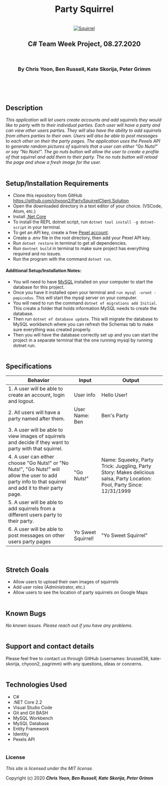 <header align="center">
  <h1> Party Squirrel</h1><br>
  <a href="https://github.com/chyoon2/PartySquirrelClient.Solution"><img src="https://media.discordapp.net/attachments/746547229824909342/748277551692251291/default_squirrel.jpg" alt="Squirrel"></a><br>
  <h2>C# Team Week Project, 08.27.2020</h2><br>
  <h3>By Chris Yoon, Ben Russell, Kate Skorija, Peter Grimm</h3>
</header><br>

## Description

_This application will let users create accounts and add squirrels they would like to party with to their individual parties. Each user will have a party and can view other users parties. They will also have the ability to add squirrels from others parties to their own. Users will also be able to post messages to each other on their the party pages. The application uses the Pexels API to generate random pictures of squirrels that a user can either "Go Nuts!" or say "No Nuts!". The go nuts button will allow the user to create a profile of that squirrel and add them to their party. The no nuts button will reload the page and show a fresh image for the user._<br><br>


## Setup/Installation Requirements

* Clone this repository from GitHub https://github.com/chyoon2/PartySquirrelClient.Solution
* Open the downloaded directory in a text editor of your choice. (VSCode, Atom, etc.)
* Install [.Net Core](https://dotnet.microsoft.com/download/dotnet-core/2.2) 
* To install the REPL dotnet script, run `dotnet tool install -g dotnet-script` in your terminal.
* To get an API key, create a free [Pexel account](https://www.pexels.com/).
* Create a .env file in the root directory, then add your Pexel API key.
* Run `dotnet restore` in terminal to get all dependencies.
* Run `dontnet build` in terminal to make sure project has everything required and no issues.
* Run the program with the command `dotnet run`.<br>

#### Additional Setup/Installation Notes:

* You will need to have [MySQL](https://www.mysql.com/) installed on your computer to start the database for this project. 
* Once you have it installed open your terminal and `run mysql -uroot -pepicodus`. This will start the mysql server on your computer. 
* You will need to run the command `dotnet ef migrations add Initial`. This create a folder that holds information MySQL needs to create the database.
* Then run `dotnet ef database update`. This will migrate the database to MySQL workbench where you can refresh the Schemas tab to make sure everything was created properly.
* Then you will have the database correctly set up and you can start the project in a separate terminal that the one running mysql by running dotnet run.<br><br>

## Specifications

| Behavior | Input | Output |
| -------- | ----- | ------ |
| 1. A user will be able to create an account, login and logout. | User info | Hello User! |
| 2. All users will have a party named after them. | User Name: Ben | Ben's Party |
| 3. A user will be able to view images of squirrels and decide if they want to party with that squirrel. |  |  |
| 4. A user can either choose "Go Nuts!" or "No Nuts!", "Go Nuts!" will allow the user to add party info to that squirrel and add it to their party page. | "Go Nuts!" | Name: Squeeky, Party Trick: Juggling, Party Story: Makes delicious salsa, Party Location: Pool, Party Since: 12/31/1999 |
| 5. A user will be able to add squirrels from a different users party to their party. | | |
| 6. A user will be able to post messages on other users party pages| Yo Sweet Squirrel! | "Yo Sweet Squirrel" |
<br>

## Stretch Goals

* Allow users to upload their own images of squirrels
* Add user roles (Administrator, etc.)
* Allow users to see the location of party squirrels on Google Maps<br><br>


## Known Bugs

_No known issues. Please reach out if you have any problems._<br><br>



## Support and contact details

Please feel free to contact us through GitHub (usernames: brussell36, kate-skorija, chyoon2, pagrimm) with any questions, ideas or concerns.<br><br>

## Technologies Used

* C#
* .NET Core 2.2
* Visual Studio Code 
* Git and Git BASH 
* MySQL Workbench
* MySQL Database
* Entity Framework
* Identity
* Pexels API<br><br>

### License

*This site is licensed under the MIT license.*

Copyright (c) 2020 **_Chris Yoon, Ben Russell, Kate Skorija, Peter Grimm_**